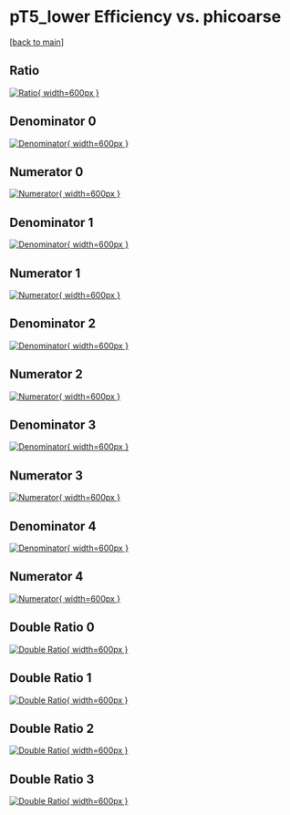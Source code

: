 # pT5_lower Efficiency vs. phicoarse

[[back to main](./)]



## Ratio

[![Ratio](../mtv/var/pT5_lower_base_13_0_eff_phicoarse.png){ width=600px }](../mtv/var/pT5_lower_base_13_0_eff_phicoarse.pdf)

## Denominator 0

[![Denominator](../mtv/den/pT5_lower_base_13_0_eff_phicoarse_den0.png){ width=600px }](../mtv/den/pT5_lower_base_13_0_eff_phicoarse_den0.pdf)

## Numerator 0

[![Numerator](../mtv/num/pT5_lower_base_13_0_eff_phicoarse_num0.png){ width=600px }](../mtv/num/pT5_lower_base_13_0_eff_phicoarse_num0.pdf)

## Denominator 1

[![Denominator](../mtv/den/pT5_lower_base_13_0_eff_phicoarse_den1.png){ width=600px }](../mtv/den/pT5_lower_base_13_0_eff_phicoarse_den1.pdf)

## Numerator 1

[![Numerator](../mtv/num/pT5_lower_base_13_0_eff_phicoarse_num1.png){ width=600px }](../mtv/num/pT5_lower_base_13_0_eff_phicoarse_num1.pdf)

## Denominator 2

[![Denominator](../mtv/den/pT5_lower_base_13_0_eff_phicoarse_den2.png){ width=600px }](../mtv/den/pT5_lower_base_13_0_eff_phicoarse_den2.pdf)

## Numerator 2

[![Numerator](../mtv/num/pT5_lower_base_13_0_eff_phicoarse_num2.png){ width=600px }](../mtv/num/pT5_lower_base_13_0_eff_phicoarse_num2.pdf)

## Denominator 3

[![Denominator](../mtv/den/pT5_lower_base_13_0_eff_phicoarse_den3.png){ width=600px }](../mtv/den/pT5_lower_base_13_0_eff_phicoarse_den3.pdf)

## Numerator 3

[![Numerator](../mtv/num/pT5_lower_base_13_0_eff_phicoarse_num3.png){ width=600px }](../mtv/num/pT5_lower_base_13_0_eff_phicoarse_num3.pdf)

## Denominator 4

[![Denominator](../mtv/den/pT5_lower_base_13_0_eff_phicoarse_den4.png){ width=600px }](../mtv/den/pT5_lower_base_13_0_eff_phicoarse_den4.pdf)

## Numerator 4

[![Numerator](../mtv/num/pT5_lower_base_13_0_eff_phicoarse_num4.png){ width=600px }](../mtv/num/pT5_lower_base_13_0_eff_phicoarse_num4.pdf)

## Double Ratio 0

[![Double Ratio](../mtv/ratio/pT5_lower_base_13_0_eff_phicoarse_ratio0.png){ width=600px }](../mtv/ratio/pT5_lower_base_13_0_eff_phicoarse_ratio0.pdf)

## Double Ratio 1

[![Double Ratio](../mtv/ratio/pT5_lower_base_13_0_eff_phicoarse_ratio1.png){ width=600px }](../mtv/ratio/pT5_lower_base_13_0_eff_phicoarse_ratio1.pdf)

## Double Ratio 2

[![Double Ratio](../mtv/ratio/pT5_lower_base_13_0_eff_phicoarse_ratio2.png){ width=600px }](../mtv/ratio/pT5_lower_base_13_0_eff_phicoarse_ratio2.pdf)

## Double Ratio 3

[![Double Ratio](../mtv/ratio/pT5_lower_base_13_0_eff_phicoarse_ratio3.png){ width=600px }](../mtv/ratio/pT5_lower_base_13_0_eff_phicoarse_ratio3.pdf)

